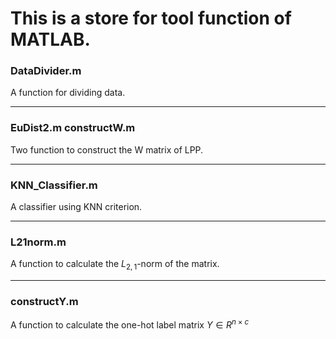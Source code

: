 # This is a store for tool function of MATLAB.

### DataDivider.m

A function for dividing data.

---
### EuDist2.m constructW.m
Two function to construct the W matrix of LPP.

---
### KNN_Classifier.m
A classifier using KNN criterion.

---
### L21norm.m
A function to calculate the $L_{2,1}$-norm of the matrix.

---
### constructY.m
A function to calculate the one-hot label matrix $Y\in R^{n\times c}$
